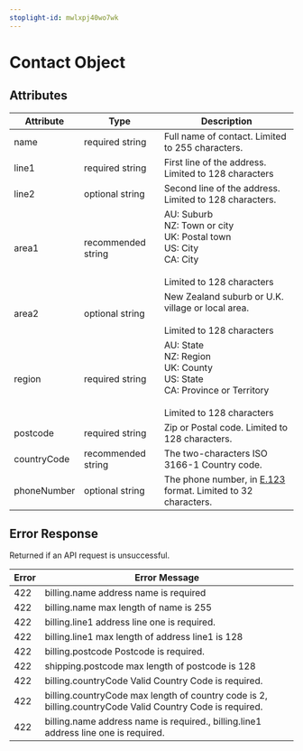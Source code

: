 ```yaml
---
stoplight-id: mwlxpj40wo7wk
---
```


# Contact Object

## Attributes
| Attribute   | Type               | Description                                                                                    |
|-------------|--------------------|------------------------------------------------------------------------------------------------|
| name        | required string    | Full name of contact. Limited to 255 characters.                                               |
| line1       | required string    | First line of the address. Limited to 128 characters                                           |
| line2       | optional string    | Second line of the address. Limited to 128 characters.                                         |
| area1       | recommended string | AU: Suburb<br> NZ: Town or city<br> UK: Postal town <br>US: City <br>CA: City  <br><br>Limited to 128 characters       |
| area2       | optional string    | New Zealand suburb or U.K. village or local area. <br><br>Limited to 128 characters                    |
| region      | required string    | AU: State <br>NZ: Region<br> UK: County<br> US: State <br>CA: Province or Territory  <br><br>Limited to 128 characters |
| postcode    | required string    | Zip or Postal code. Limited to 128 characters.                                                 |
| countryCode | recommended string | The two-characters ISO 3166-1 Country code.                                                    |
| phoneNumber | optional string    | The phone number, in [E.123](https://en.wikipedia.org/wiki/E.123) format. Limited to 32 characters.                                   |

## Error Response
Returned if an API request is unsuccessful.

| Error | Error Message                                                                                            |
|-------|----------------------------------------------------------------------------------------------------------|
| 422   | billing.name address name is required                                                                    |
| 422   | billing.name max length of name is 255                                                                   |
| 422   | billing.line1 address line one is required.                                                              |
| 422   | billing.line1 max length of address line1 is 128                                                         |
| 422   | billing.postcode Postcode is required.                                                                   |
| 422   | shipping.postcode max length of postcode is 128                                                          |
| 422   | billing.countryCode Valid Country Code is required.                                                      |
| 422   | billing.countryCode max length of country code is 2, billing.countryCode Valid Country Code is required. |
| 422   | billing.name address name is required., billing.line1 address line one is required.                      |